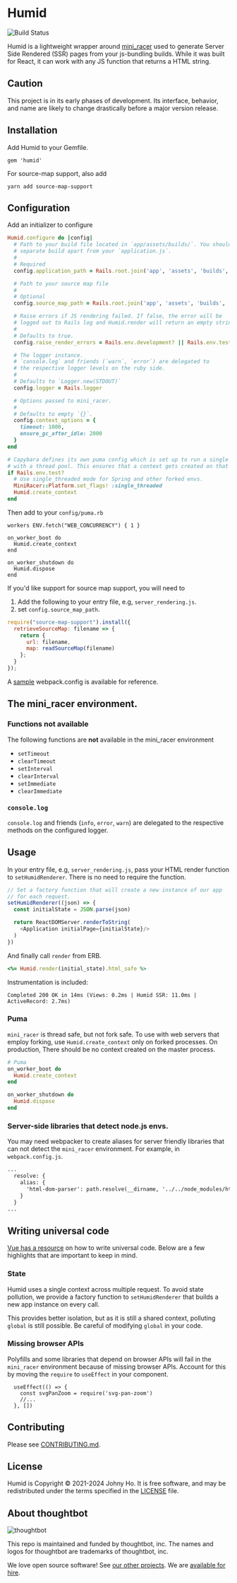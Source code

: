 # Humid

![Build Status](https://github.com/thoughtbot/humid/actions/workflows/build.yml/badge.svg?branch=main)

Humid is a lightweight wrapper around [mini_racer] used to generate Server
Side Rendered (SSR) pages from your js-bundling builds. While it was built
for React, it can work with any JS function that returns a HTML string.

## Caution

This project is in its early phases of development. Its interface,
behavior, and name are likely to change drastically before a major version
release.

## Installation

Add Humid to your Gemfile.

```
gem 'humid'
```

For source-map support, also add

```
yarn add source-map-support
```


## Configuration

Add an initializer to configure

```ruby
Humid.configure do |config|
  # Path to your build file located in `app/assets/builds/`. You should use a
  # separate build apart from your `application.js`.
  #
  # Required
  config.application_path = Rails.root.join('app', 'assets', 'builds', 'server_rendering.js')

  # Path to your source map file
  #
  # Optional
  config.source_map_path = Rails.root.join('app', 'assets', 'builds', 'server_rendering.js.map')

  # Raise errors if JS rendering failed. If false, the error will be
  # logged out to Rails log and Humid.render will return an empty string
  #
  # Defaults to true.
  config.raise_render_errors = Rails.env.development? || Rails.env.test?

  # The logger instance.
  # `console.log` and friends (`warn`, `error`) are delegated to
  # the respective logger levels on the ruby side.
  #
  # Defaults to `Logger.new(STDOUT)`
  config.logger = Rails.logger

  # Options passed to mini_racer.
  #
  # Defaults to empty `{}`.
  config.context_options = {
    timeout: 1000,
    ensure_gc_after_idle: 2000
  }
end

# Capybara defines its own puma config which is set up to run a single puma process
# with a thread pool. This ensures that a context gets created on that process.
if Rails.env.test?
  # Use single_threaded mode for Spring and other forked envs.
  MiniRacer::Platform.set_flags! :single_threaded
  Humid.create_context
end
```

Then add to your `config/puma.rb`

```
workers ENV.fetch("WEB_CONCURRENCY") { 1 }

on_worker_boot do
  Humid.create_context
end

on_worker_shutdown do
  Humid.dispose
end
```

If you'd like support for source map support, you will need to
1. Add the following to your entry file, e.g, `server_rendering.js`.
2. set `config.source_map_path`.

```javascript
require("source-map-support").install({
  retrieveSourceMap: filename => {
    return {
      url: filename,
      map: readSourceMap(filename)
    };
  }
});
```
A [sample] webpack.config is available for reference.

## The mini_racer environment.

### Functions not available

The following functions are **not** available in the mini_racer environment

- `setTimeout`
- `clearTimeout`
- `setInterval`
- `clearInterval`
- `setImmediate`
- `clearImmediate`

### `console.log`

`console.log` and friends (`info`, `error`, `warn`) are delegated to the
respective methods on the configured logger.

## Usage

In your entry file, e.g, `server_rendering.js`, pass your HTML render function
to `setHumidRenderer`. There is no need to require the function.

```javascript
// Set a factory function that will create a new instance of our app
// for each request.
setHumidRenderer((json) => {
  const initialState = JSON.parse(json)

  return ReactDOMServer.renderToString(
    <Application initialPage={initialState}/>
  )
})
```

And finally call `render` from ERB.

```ruby
<%= Humid.render(initial_state).html_safe %>
```

Instrumentation is included:

```
Completed 200 OK in 14ms (Views: 0.2ms | Humid SSR: 11.0ms | ActiveRecord: 2.7ms)
```

### Puma

`mini_racer` is thread safe, but not fork safe. To use with web servers that
employ forking, use `Humid.create_context` only on forked processes. On
production, There should be no context created on the master process.

```ruby
# Puma
on_worker_boot do
  Humid.create_context
end

on_worker_shutdown do
  Humid.dispose
end
```

### Server-side libraries that detect node.js envs.
You may need webpacker to create aliases for server friendly libraries that can
not detect the `mini_racer` environment. For example, in `webpack.config.js`.

```diff
...
  resolve: {
    alias: {
      'html-dom-parser': path.resolve(__dirname, '../../node_modules/html-dom-parser/lib/html-to-dom-server')
    }
  }
...
```

## Writing universal code
[Vue has a resource][vue_ssr] on how to write universal code. Below
are a few highlights that are important to keep in mind.

### State

Humid uses a single context across multiple request. To avoid state pollution, we
provide a factory function to `setHumidRenderer` that builds a new app instance on
every call.

This provides better isolation, but as it is still a shared context, polluting
`global` is still possible. Be careful of modifying `global` in your code.

### Missing browser APIs

Polyfills and some libraries that depend on browser APIs will fail in the
`mini_racer` environment because of missing browser APIs. Account for this by
moving the `require` to `useEffect` in your component.

```
  useEffect(() => {
    const svgPanZoom = require('svg-pan-zoom')
    //...
  }, [])
```

## Contributing

Please see [CONTRIBUTING.md](/CONTRIBUTING.md).

## License

Humid is Copyright © 2021-2024 Johny Ho.
It is free software, and may be redistributed under the terms specified in the
[LICENSE](/LICENSE.md) file.

<!-- START /templates/footer.md -->
## About thoughtbot

![thoughtbot](https://thoughtbot.com/thoughtbot-logo-for-readmes.svg)

This repo is maintained and funded by thoughtbot, inc.
The names and logos for thoughtbot are trademarks of thoughtbot, inc.

We love open source software!
See [our other projects][community].
We are [available for hire][hire].

[community]: https://thoughtbot.com/community?utm_source=github
[hire]: https://thoughtbot.com/hire-us?utm_source=github


<!-- END /templates/footer.md -->

[mini_racer]: https://github.com/rubyjs/mini_racer
[vue_ssr]: https://ssr.vuejs.org/
[sample]: ./webpack.config.js
